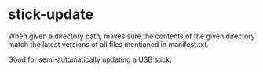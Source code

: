 # stick-update

When given a directory path, makes sure the contents of the given directory match the latest versions of all files mentioned in manifest.txt.

Good for semi-automatically updating a USB stick.
